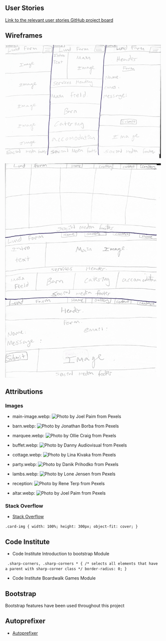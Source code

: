 ## User Stories 

[Link to the relevant user stories GitHub project board](https://github.com/users/ElFalch/projects/2/views/1 "Lund farm user stories GitHub project board")


## Wireframes

![alt text](https://github.com/ElFalch/lund-farm/blob/main/assets/images/wireframes/lund_farm_mobile_wireframe.png "Mobile wireframe")

![alt text](https://github.com/ElFalch/lund-farm/blob/main/assets/images/wireframes/lund_farm_pc_wireframe.png "PC wireframe")

## Attributions 

### Images

- main-image.webp: ![Photo by Joel Paim from Pexels](https://www.pexels.com/photo/wedding-altar-set-up-2434255/)

- barn.webp: ![Photo by Jonathan Borba from Pexels](https://www.pexels.com/photo/beautiful-rustic-barn-wedding-venue-with-decor-29051754/)

- marquee.webp: ![Photo by Ollie Craig from Pexels](https://www.pexels.com/photo/aerial-view-of-a-vineyard-9596635/)

- buffet.webp: ![Photo by Danny Audiovisual from Pexels](https://www.pexels.com/photo/luxurious-brunch-buffet-with-pastries-and-flowers-28425149/)

- cottage.webp: ![Photo by Lina Kivaka from Pexels](https://www.pexels.com/photo/black-bicycle-parked-beside-white-wooden-chair-3639542/)

- party.webp: ![Photo by Danik Prihodko from Pexels](https://www.pexels.com/photo/the-newlyweds-and-wedding-guests-at-the-reception-outdoors-at-night-15964967/)

- lambs.webp: ![Photo by Lone Jensen from Pexels](https://www.pexels.com/photo/photo-of-lambs-sitting-on-the-grass-2156310/)

- reception: ![Photo by Rene Terp from Pexels](https://www.pexels.com/photo/dining-table-and-chairs-set-13788574/)

- altar.webp: ![Photo by Joel Paim from Pexels](https://www.pexels.com/photo/wedding-altar-set-up-2434255/)

 ### Stack Overflow

- [Stack Overflow](https://stackoverflow.com/questions/37287153/how-to-get-images-in-bootstraps-card-to-be-the-same-height-width "Stack Overflow")


`.card-img {
    width: 100%;
    height: 300px;
    object-fit: cover;
}`

## Code Institute

- Code Institute Introduction to bootstrap Module 

 ` 
.sharp-corners,
.sharp-corners * { /* selects all elements that have a parent with sharp-corner class */
    border-radius: 0;
} ` 

- Code Institute Boardwalk Games Module 


## Bootstrap

Bootstrap features have been used throughout this project 

## Autoprefixer

- [Autoprefixer](https://autoprefixer.github.io "Prefixed by Autoprefixer")
